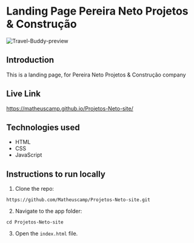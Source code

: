 # Landing Page Pereira Neto Projetos & Construção

<img src="./images/Travel-Buddy preview.png" alt="Travel-Buddy-preview">

## Introduction

This is a landing page, for Pereira Neto Projetos & Construção company

## Live Link

https://matheuscamp.github.io/Projetos-Neto-site/

## Technologies used

- HTML
- CSS
- JavaScript

## Instructions to run locally

1. Clone the repo:

```
https://github.com/Matheuscamp/Projetos-Neto-site.git
```

2. Navigate to the app folder:

```
cd Projetos-Neto-site
```

3. Open the `index.html` file.
